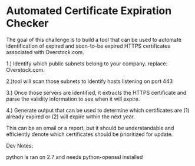 <h1>Automated Certificate Expiration Checker</h1>


The goal of this challenge is to build a tool that can be used to automate identification of expired and soon-to-be expired HTTPS certificates associated with Overstock.com.



1.) Identify which public subnets belong to your company. replace: Overstock.com.


2.)tool will scan those subnets to identify hosts listening on port 443 


3.) Once those servers are identified, it extracts the HTTPS certificate and parse the validity information to see when it will expire.


4.) Generate output that can be used to determine which certificates are (1) already expired or (2) will expire within the next year.  

This can be an email or a report, but it should be understandable and efficiently denote which certificates should be prioritized for update.


Dev Notes:

python is ran on 2.7 and needs python-openssl installed
